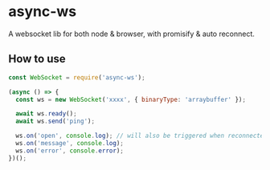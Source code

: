# async-ws
A websocket lib for both node & browser, with promisify & auto reconnect.

## How to use
```js
const WebSocket = require('async-ws');

(async () => {
  const ws = new WebSocket('xxxx', { binaryType: 'arraybuffer' });

  await ws.ready();
  await ws.send('ping');

  ws.on('open', console.log); // will also be triggered when reconnected. 
  ws.on('message', console.log);
  ws.on('error', console.error);
})();
```